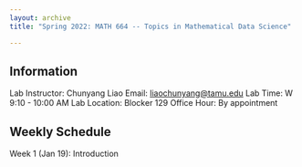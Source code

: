 ```yaml
---
layout: archive
title: "Spring 2022: MATH 664 -- Topics in Mathematical Data Science"

---
```


## Information ##

Lab Instructor: Chunyang Liao
Email: liaochunyang@tamu.edu
Lab Time: W 9:10 - 10:00 AM
Lab Location: Blocker 129
Office Hour: By appointment

## Weekly Schedule ##
Week 1 (Jan 19): Introduction
